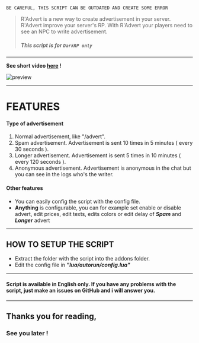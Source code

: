 ``BE CAREFUL, THIS SCRIPT CAN BE OUTDATED AND CREATE SOME ERROR``

> R'Advert is a new way to create advertisement in your server.
> R'Advert improve your server's RP. With R'Advert your players need to see an NPC to write advertisement.
> ##### This script is for  ``DarkRP only``

---
**See short video [here](https://youtu.be/aF3WejL9uWc) !**

![preview](https://i.gyazo.com/55d689c53a53463620b1d8ea410f97b0.gif "Script preview")

---
# FEATURES

#### Type of advertisement
1. Normal advertisement, like "/advert".
1. Spam advertisement. Advertisement is sent 10 times in 5 minutes ( every 30 seconds ).
1. Longer advertisement. Advertisement is sent 5 times in 10 minutes ( every 120 seconds ).
1. Anonymous advertisement. Advertisement is anonymous in the chat but you can see in the logs who's the writer.

#### Other features
- You can easily config the script with the config file.
- **Anything** is configurable, you can for example set enable or disable advert, edit prices, edit texts, edits colors or edit delay of _**Spam**_ and _**Longer**_ advert

---
## HOW TO SETUP THE SCRIPT
- Extract the folder with the script into the addons folder.
- Edit the config file in **_"lua/autorun/config.lua"_**


---
#### **Script is available in English only. If you have any problems with the script, just make an issues on GitHub and i will answer you.**

---
## Thanks you for reading,
### See you later !
